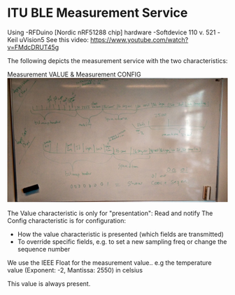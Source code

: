 ITU BLE Measurement Service
===========================
Using
-RFDuino [Nordic nRF51288 chip] hardware
-Softdevice 110 v. 521
-Keil uVision5
See this video: https://www.youtube.com/watch?v=FMdcDRUT45g

The following depicts the measurement service with the two characteristics:

Measurement VALUE & Measurement CONFIG
![](https://raw.githubusercontent.com/EnergyFutures/ITU_BLE_Measurement_Service/master/img.jpg)


The Value characteristic is only for "presentation": Read and notify
The Config characteristic is for configuration:
- How the value characteristic is presented (which fields are transmitted)
- To override specific fields, e.g. to set a new sampling freq or change the sequence number

We use the IEEE Float for the measurement value.. e.g the temperature value (Exponent: -2, Mantissa: 2550) in celsius

This value is always present.
